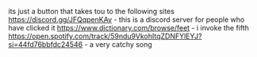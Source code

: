 its just a button that takes tou to the following sites
https://discord.gg/JFQqpenKAv  -  this is a discord server for people who have clicked it
https://www.dictionary.com/browse/feet  -  i invoke the fifth
https://open.spotify.com/track/59ndu9VkohItqZDNFYlEYJ?si=44fd76bbfdc24546  -  a very catchy song
